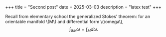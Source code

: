 +++
title = "Second post"
date = 2025-03-03
description = "latex test"
+++ 

Recall from elementary school the generalized Stokes' theorem: 
for an orientable manifold \\(M\\) and differential form \\(\omega\\),  
$$\int_{\partial M}\omega = \int_{M}d\omega .$$

